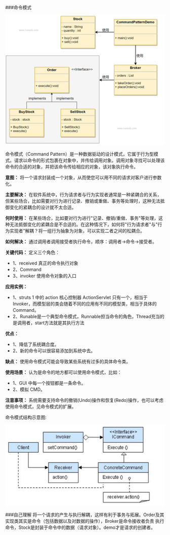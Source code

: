 ###命令模式

![image-20230412234137856](readme.assets/image-20230412234137856.png)

命令模式（Command Pattern）是一种数据驱动的设计模式，它属于行为型模式。请求以命令的形式包裹在对象中，并传给调用对象。调用对象寻找可以处理该命令的合适的对象，并把该命令传给相应的对象，该对象执行命令。

**意图：** 将一个请求封装成一个对象，从而使您可以用不同的请求对客户进行参数化。

**主要解决：** 在软件系统中，行为请求者与行为实现者通常是一种紧耦合的关系，但某些场合，比如需要对行为进行记录、撤销或重做、事务等处理时，这种无法抵御变化的紧耦合的设计就不太合适。

**何时使用：** 在某些场合，比如要对行为进行"记录、撤销/重做、事务"等处理，这种无法抵御变化的紧耦合是不合适的。在这种情况下，如何将"行为请求者"与"行为实现者"解耦？将一组行为抽象为对象，可以实现二者之间的松耦合。

**如何解决：** 通过调用者调用接受者执行命令，顺序：调用者→命令→接受者。

**关键代码：** 定义三个角色：
- 1、received 真正的命令执行对象 
- 2、Command 
- 3、invoker 使用命令对象的入口

**应用实例：** 
- 1、struts 1 中的 action 核心控制器 ActionServlet 只有一个，相当于 Invoker，而模型层的类会随着不同的应用有不同的模型类，相当于具体的 Command。
- 2、Runable是一个典型命令模式，Runnable担当命令的角色，Thread充当的是调用者，start方法就是其执行方法

**优点：** 
- 1、降低了系统耦合度。 
- 2、新的命令可以很容易添加到系统中去。

**缺点：** 使用命令模式可能会导致某些系统有过多的具体命令类。

**使用场景：** 认为是命令的地方都可以使用命令模式，比如： 
- 1、GUI 中每一个按钮都是一条命令。 
- 2、模拟 CMD。

**注意事项：** 系统需要支持命令的撤销(Undo)操作和恢复(Redo)操作，也可以考虑使用命令模式，见命令模式的扩展。

命令模式结构示意图:

![image-20230412233905887](readme.assets/image-20230412233905887.png)

###自己理解
将一个请求的产生与执行解耦，这样有利于事务与拓展。Order及其实现类其实是命令（包括数据以及对数据的操作），Broker是命令接收者负责
执行命令，Stock是封装于命令中的数据（请求对象）。demo才是请求的创建者。


